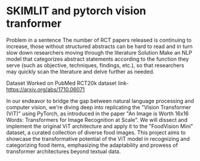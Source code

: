# SKIMLIT and pytorch vision tranformer
Problem in a sentence
The number of RCT papers released is continuing to increase, those without structured abstracts can be hard to read and in turn slow down researchers moving through the literature
Solution
Make an NLP model that categorizes abstract statements according to the function they serve (such as objective, techniques, findings, etc.), so that researchers may quickly scan the literature and delve further as needed.

Dataset
Worked on PubMed RCT20k dataset
link-https://arxiv.org/abs/1710.06071

In our endeavor to bridge the gap between natural language processing and computer vision, we're diving deep into replicating the "Vision Transformer (ViT)" using PyTorch, as introduced in the paper "An Image is Worth 16x16 Words: Transformers for Image Recognition at Scale". We will dissect and implement the original ViT architecture and apply it to the "FoodVision Mini" dataset, a curated collection of diverse food images. This project aims to showcase the transformative potential of the ViT model in recognizing and categorizing food items, emphasizing the adaptability and prowess of transformer architectures beyond textual data.
